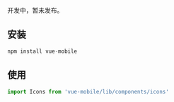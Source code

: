 开发中，暂未发布。  

## 安装  
```js
npm install vue-mobile
```

## 使用  
```js
import Icons from 'vue-mobile/lib/components/icons'
```
